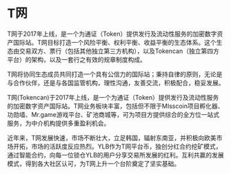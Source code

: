 # T网

T网于2017年上线，是一个为通证（Token）提供发行及流动性服务的加密数字资产国际站。T网目标打造一个风险平衡、权利平衡、收益平衡的生态体系。这个生态由交易双方、票行（包括其他独立第三方机构），以及Tokencan（独立第四方平台）的架构，以及一套行之有效的规章制度构成。

T网将协同生态成员共同打造一个具有公信力的国际站；秉持自律的原则，无论是与合作伙伴，还是与各国监管机构，理性沟通，友善交流，积极配合，稳妥发展。

T网(Tokencan)于2017年上线，是一个为通证（Token）提供发行及流动性服务的加密数字资产国际站。T网业务板块丰富，包括但不限于MIsscoin项目孵化器、功勋墙、Mr.game游戏平台、矿池商城等，可为项目方提供综合的全方位一站式服务，为中介机构提供多重盈利机会。

近年来，T网发展快速，市场不断壮大，立足韩国，辐射东南亚，并积极向欧美市场开拓，市场的活跃度反应热烈。YLB作为T网平台币，独创分红合约挖矿模式，通过智能合约，向每一位锁仓YLB的用户分享交易所发展的红利。互利共赢的发展模式，得到各大社区认可，为T网上升一个台阶奠定了坚实基础。
